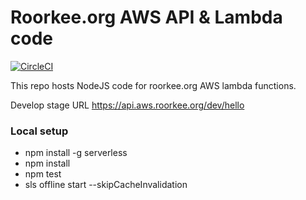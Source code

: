 # Roorkee.org AWS API & Lambda code

[![CircleCI](https://circleci.com/gh/amitrke/rke-aws-lambda-node.svg?style=svg)](https://circleci.com/gh/amitrke/rke-aws-lambda-node)

This repo hosts NodeJS code for roorkee.org AWS lambda functions.

Develop stage URL https://api.aws.roorkee.org/dev/hello

### Local setup
- npm install -g serverless
- npm install
- npm test
- sls offline start --skipCacheInvalidation